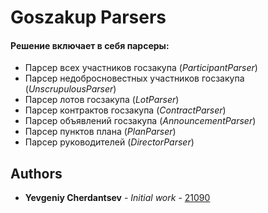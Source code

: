# Goszakup Parsers

#### Решение включает в себя парсеры:
* Парсер всех участников госзакупа (*ParticipantParser*)
* Парсер недобросновестных участников госзакупа (*UnscrupulousParser*)
* Парсер лотов госзакупа (*LotParser*)
* Парсер контрактов госзакупа (*ContractParser*)
* Парсер объявлений госзакупа (*AnnouncementParser*)
* Парсер пунктов плана (*PlanParser*)
* Парсер руководителей (*DirectorParser*)


## Authors

* **Yevgeniy Cherdantsev** - *Initial work* - [21090](https://github.com/ZhekaCher)